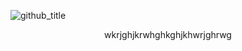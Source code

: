 ![github_title](https://github.com/user-attachments/assets/92e5e830-715d-48db-8d40-cfb780057038)  

<div align="center">
  <p>wkrjghjkrwhghkghjkhwrjghrwg</p>
</div>
